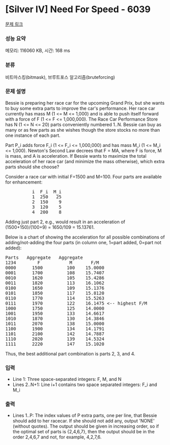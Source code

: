 # [Silver IV] Need For Speed - 6039 

[문제 링크](https://www.acmicpc.net/problem/6039) 

### 성능 요약

메모리: 116060 KB, 시간: 168 ms

### 분류

비트마스킹(bitmask), 브루트포스 알고리즘(bruteforcing)

### 문제 설명

<p>Bessie is preparing her race car for the upcoming Grand Prix, but she wants to buy some extra parts to improve the car's performance. Her race car currently has mass M (1 <= M <= 1,000) and is able to push itself forward with a force of F (1 <= F <= 1,000,000). The Race Car Performance Store has N (1 <= N <= 20) parts conveniently numbered 1..N. Bessie can buy as many or as few parts as she wishes though the store stocks no more than one instance of each part.</p>

<p>Part P_i adds force F_i (1 <= F_i <= 1,000,000) and has mass M_i (1 <= M_i <= 1,000). Newton's Second Law decrees that F = MA, where F is force, M is mass, and A is acceleration. If Bessie wants to maximize the total acceleration of her race car (and minimize the mass otherwise), which extra parts should she choose?</p>

<p>Consider a race car with initial F=1500 and M=100. Four parts are available for enhancement:</p>

<pre>          i  F_i  M_i
          1  250   25
          2  150    9
          3  120    5
          4  200    8</pre>

<p>Adding just part 2, e.g., would result in an acceleration of (1500+150)/(100+9) = 1650/109 = 15.13761.</p>

<p>Below is a chart of showing the acceleration for all possible combinations of adding/not-adding the four parts (in column one, 1=part added, 0=part not added):</p>

<pre>Parts   Aggregate   Aggregate        
1234        F           M       F/M
0000      1500         100    15.0000
0001      1700         108    15.7407
0010      1620         105    15.4286
0011      1820         113    16.1062
0100      1650         109    15.1376
0101      1850         117    15.8120
0110      1770         114    15.5263
0111      1970         122    16.1475 <-- highest F/M
1000      1750         125    14.0000
1001      1950         133    14.6617
1010      1870         130    14.3846
1011      2070         138    15.0000
1100      1900         134    14.1791
1101      2100         142    14.7887
1110      2020         139    14.5324
1111      2220         147    15.1020</pre>

<p>Thus, the best additional part combination is parts 2, 3, and 4.</p>

### 입력 

 <ul>
	<li>Line 1: Three space-separated integers: F, M, and N</li>
	<li>Lines 2..N+1: Line i+1 contains two space separated integers: F_i and M_i</li>
</ul>

<p> </p>

### 출력 

 <ul>
	<li>Lines 1..P: The index values of P extra parts, one per line, that Bessie should add to her racecar. If she should not add any, output 'NONE' (without quotes). The output should be given in increasing order, so if the optimal set of parts is {2,4,6,7}, then the output should be in the order 2,4,6,7 and not, for example, 4,2,7,6.</li>
</ul>

<p> </p>


